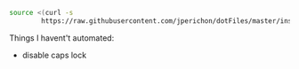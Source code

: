 ```bash
source <(curl -s
        https://raw.githubusercontent.com/jperichon/dotFiles/master/install)
```

Things I havent't automated:
- disable caps lock
